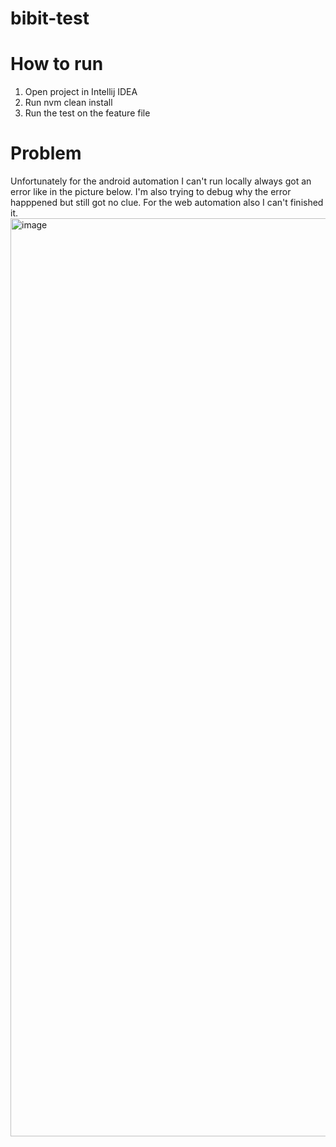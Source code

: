 # bibit-test

# How to run
1. Open project in Intellij IDEA
2. Run nvm clean install
3. Run the test on the feature file

# Problem

Unfortunately for the android automation I can't run locally always got an error like in the picture below. I'm also trying to debug why the error happpened but still got no clue. For the web automation also I can't finished it.
<img width="1469" alt="image" src="https://github.com/user-attachments/assets/74d56abb-5bdd-406d-8122-468a822cee13">
